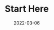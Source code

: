 ---
title: "Start Here"
date: 2022-03-06
layout: "archives"  
slug: "archives"
menu:
    main:
        weight: 3
        params: 
            icon: archives
---